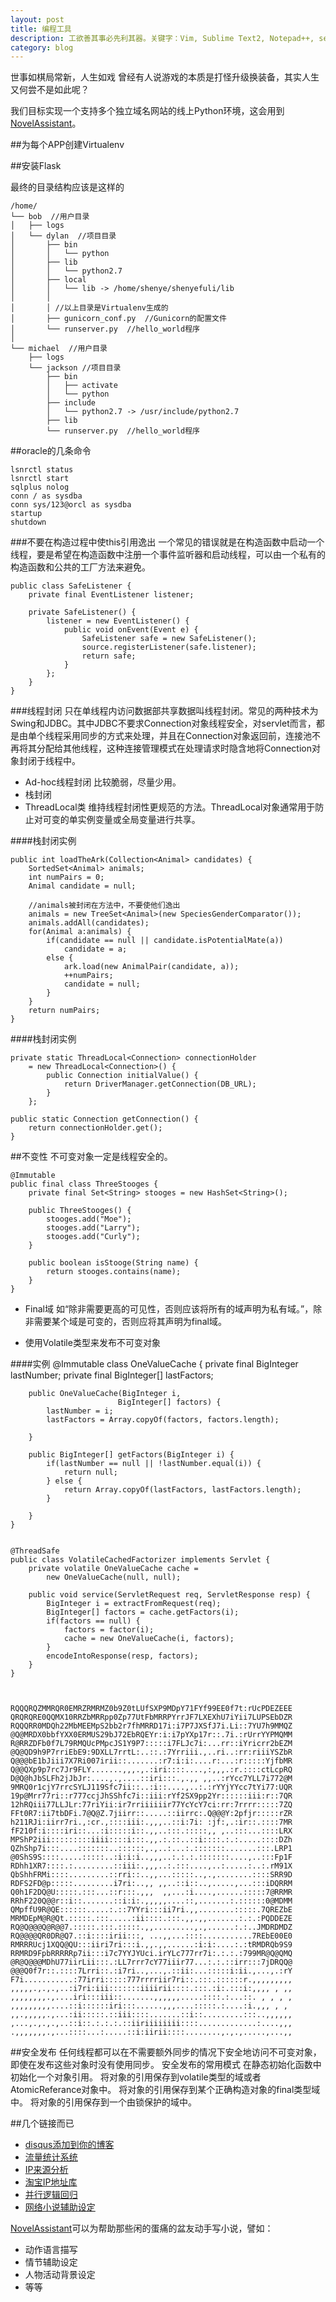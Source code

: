 ```yaml
---
layout: post
title: 编程工具
description: 工欲善其事必先利其器。关键字：Vim, Sublime Text2, Notepad++, secureCTR, beyondcompare, StackEdit
category: blog
---
```


世事如棋局常新，人生如戏
曾经有人说游戏的本质是打怪升级换装备，其实人生又何尝不是如此呢？



我们目标实现一个支持多个独立域名网站的线上Python环境，这会用到[NovelAssistant][NovelAssistant]。

##为每个APP创建Virtualenv



##安装Flask

最终的目录结构应该是这样的

    /home/
    └── bob  //用户目录
    │   ├── logs
    │   └── dylan  //项目目录
    │       ├── bin
    │       │   └── python
    │       ├── lib
    │       │   └── python2.7
    │       ├── local
    │       │   └── lib -> /home/shenye/shenyefuli/lib
    │       │
    │       │ //以上目录是Virtualenv生成的
    │       ├── gunicorn_conf.py  //Gunicorn的配置文件
    │       └── runserver.py  //hello_world程序
    │
    └── michael  //用户目录
        ├── logs
        └── jackson //项目目录
            ├── bin
            │   ├── activate
            │   └── python
            ├── include
            │   └── python2.7 -> /usr/include/python2.7
            ├── lib
            └── runserver.py  //hello_world程序

##oracle的几条命令

	lsnrctl status 
	lsnrctl start
	sqlplus nolog
	conn / as sysdba
	conn sys/123@orcl as sysdba
	startup
	shutdown
	

###不要在构造过程中使this引用逸出
一个常见的错误就是在构造函数中启动一个线程，要是希望在构造函数中注册一个事件监听器和启动线程，可以由一个私有的构造函数和公共的工厂方法来避免。
	
	public class SafeListener {
		private final EventListener listener;
		
		private SafeListener() {
			listener = new EventListener() {
				public void onEvent(Event e) {
					SafeListener safe = new SafeListener();
					source.registerListener(safe.listener);
					return safe;
				}
			};			
		}
	}

	
###线程封闭
只在单线程内访问数据部共享数据叫线程封闭。常见的两种技术为Swing和JDBC。其中JDBC不要求Connection对象线程安全，对servlet而言，都是由单个线程采用同步的方式来处理，并且在Connection对象返回前，连接池不再将其分配给其他线程，这种连接管理模式在处理请求时隐含地将Connection对象封闭于线程中。

* Ad-hoc线程封闭 比较脆弱，尽量少用。
* 栈封闭	
* ThreadLocal类 维持线程封闭性更规范的方法。ThreadLocal对象通常用于防止对可变的单实例变量或全局变量进行共享。

####栈封闭实例

	public int loadTheArk(Collection<Animal> candidates) {
		SortedSet<Animal> animals;
		int numPairs = 0;
		Animal candidate = null;
		
		//animals被封闭在方法中，不要使他们逸出
		animals = new TreeSet<Animal>(new SpeciesGenderComparator());
		animals.addAll(candidates);
		for(Animal a:animals) {
			if(candidate == null || candidate.isPotentialMate(a))
				candidate = a;
			else {
				ark.load(new AnimalPair(candidate, a));
				++numPairs;
				candidate = null;
			}
		}
		return numPairs;		
	}


####栈封闭实例

	private static ThreadLocal<Connection> connectionHolder
		= new ThreadLocal<Connection>() {
			public Connection initialValue() {
				return DriverManager.getConnection(DB_URL);
			}
		};
		
	public static Connection getConnection() {
		return connectionHolder.get();
	}

##不变性
不可变对象一定是线程安全的。

	@Immutable
	public final class ThreeStooges {
		private final Set<String> stooges = new HashSet<String>();
		
		public ThreeStooges() {
			stooges.add("Moe");
			stooges.add("Larry");
			stooges.add("Curly");
		}
		
		public boolean isStooge(String name) {
			return stooges.contains(name);
		}
	}
	
* Final域 如“除非需要更高的可见性，否则应该将所有的域声明为私有域。”，除非需要某个域是可变的，否则应将其声明为final域。

* 使用Volatile类型来发布不可变对象

####实例
	@Immutable
	class OneValueCache {
		private final BigInteger lastNumber;
		private final BigInteger[] lastFactors;
		
		public OneValueCache(BigInteger i,
							BigInteger[] factors) {
			lastNumber = i;
			lastFactors = Array.copyOf(factors, factors.length);
							
		}
		
		public BigInteger[] getFactors(BigInteger i) {
			if(lastNumber == null || !lastNumber.equal(i)) {
				return null;
			} else {
				return Array.copyOf(lastFactors, lastFactors.length);
			}
			
		}
	}
	
	
	@ThreadSafe
	public class VolatileCachedFactorizer implements Servlet {
		private volatile OneValueCache cache = 
			new OneValueCache(null, null);
			
		public void service(ServletRequest req, ServletResponse resp) {
			BigInteger i = extractFromRequest(req);
			BigInteger[] factors = cache.getFactors(i);
			if(factors == null) {
				factors = factor(i);
				cache = new OneValueCache(i, factors);				
			}
			encodeIntoResponse(resp, factors);			
		}
	}	



    RQQQRQZMMRQR0EMRZRMRMZ0b9Z0tLUfSXP9MDpY71FYf99EE0f7t:rUcPDEZEEE
    QRQRQRE0QQMX10RRZbMRRpp0Zp77UtFbMRRPYrrJF7LXEXhU7iYii7LUPSEbDZR
    RQQQRR0MDQh22MbMEEMpS2bb2r7fhMRRD17i:i7P7JXSfJ7i.Li::7YU7h9MMQZ
    @Q@MRDX0bbfYXX0ERMUS29bJ72EbRQEYr:i:i7pYXp17r::.7i.:rUrrYYPMQMM
    R@RRZDFb0f7L79RMQUcPMpcJS1Y9P7:::::i7FLJc7i:...rr::iYricrr2bEZM
    @Q@QD9h9P7rriEbE9:9DXLL7rrtL:..::.:7Yrriii.,..ri..:rr:riiiYSZbR
    Q@@@bE1bJiii7X7Ri007irii::.......:r7:i:i:....r:...:r:::::YjfbMR
    Q@@QXp9p7rc7Jr9FLY.......,,,.,.:iri::::....,:,,,.:r.::::ctLcpRQ
    D@Q@hJbSLFh2jJbJr:....,.,....::iri:::.,.,, ,,..:rYcc7YLL7i772@M
    9MRQ0r1cjY7rrcSYLJ119Sfc7ii::..:i::....,..:.:rYYjYYcc7tYi77:UQR
    19p@Mrr77ri::r777ccjJhSShfc7i::iii:rYf2SX9pp2Yr::::::iii:r::7QR
    12hRQiii77LLJLr:77riYii:ir7rriiiiiir77YcYcY7ci:rr:7rrrr:::::7ZQ
    FFt0R7:ii7tbDFi.7@Q@Z.7jiirr::.....::iirrc:.Q@@@Y:2pfjr:::::rZR
    h211RJi:iirr7ri.,:cr.,::::iii:.,,,..::i:7i: :jf:,.:ir::.::::7MR
    fF210f:i::::iri::...:i:::::i::.,,..:::.:::::,, ,..:::...::::LRX
    MPShP2iii:::::::::iiii::::i:::.,,.:.::..::i::::.:.:.....::::DZh
    QZhShp7i:::....:::::::..::::::,.,..:...:.:::::::.......:::.LRP1
    @0ShS9S::::.....:::::..:i:i:i..,,,..:.:.:.:::::::....,..:::Fp1F
    RDhh1XR7::::.:.........::iii:.,,,..:.:::....,..:.....:..:.rM91X
    QbShhFRMi::::.........::rri::..,,...:::::..,.,........::::SRR9D
    RDFS2FD@p:::::.........i7ri:..,, ,,..::i::..,.....,...:::iDQRRM
    Q0h1F2DQ@U:::::.:::...::r:::.,,,  ,,...:i....,......:::::7@RRMR
    RRhF220Q@@r::i::.......::i:i:.,,,,,....::,.......:.::::::0@MDMM
    QMpffU9R@QE::::::.....:.::7YYri:::ii7ri.,,........:::::.7QREZbE
    MRMDEpM@R@Qt.:::::.:::.....:ii::::.:::.,,.,,.......:.:.:PQDDEZE
    RQ@Q@@@Q@R@@7.:::::.:::.:::::.,,.........,.,......:.:..JMDRDMDZ
    RQ@@@@QR0DR@Q7.::i::::irii:::, ...,,...::::...........7REbE00E0
    RMRRRUcj1XQQ@QU:::iiri7ri:::i.,,.,,......:i:i:....:.:tRMDRQb9S9
    RRMRD9FpbRRRRRp7ii:::i7c7YYJYUci.irYLc777rr7i:.:.:.:799MR@Q@QMQ
    @R@Q@@@MDhU77iirLii:::.:LL7rrr7cY77iiir77...:.:.::irr:::7jDRQQ@
    @@@Q0f7r::.::::7Lrri::.:i7ri..,...,.::ii:...:::::i:ii.,...,.:rY
    F7i...........:77irri:::::777rrrriir7ri::.:::.::::::r.,,,,,,,,,
    ,,,,,.,.,.,..:i7ri:iii:::::::iiiirii::::.:::.:i:.:::i:,,,, , ,,
    ,,,,,,,,.,....iri:::iii::.......,,,,,,.....::::.:...::. , , , ,
    ,,,,,,,,,....::i::::::iri:::......,,,....:::::.:....:i.,,, , , 
    ,,.,,,,,.,...:ii:::::.::iii::::.......::i::.........:::..,,,,,,
    ,...,.,.,.,..::i::.:.:.:.::iiriiiiiiii::::.............:....,,,
    .,,,,,,,.,...::::...:.....::i:iirii::::........,.,.,.....,...,,


##安全发布
任何线程都可以在不需要额外同步的情况下安全地访问不可变对象，即使在发布这些对象时没有使用同步。
安全发布的常用模式 
在静态初始化函数中初始化一个对象引用。
将对象的引用保存到volatile类型的域或者AtomicReferance对象中。
将对象的引用保存到某个正确构造对象的final类型域中。
将对象的引用保存到一个由锁保护的域中。


##几个链接而已
<ul>
  <li><a href="https://zorrock.disqus.com/admin/settings/universalcode/" target="_blank" class="external">disqus添加到你的博客</a></li>
  <li><a href="https://zorrock.disqus.com/admin/settings/universalcode/" target="_blank" class="external">流量统计系统</a></li>
  <li><a href="http://www.linezing.com/login2.php" target="_blank" class="external">IP来源分析</a></li>
  <li><a href="http://ip.taobao.com/ipSearch.php?ipAddr=101.71.243.139" target="_blank" class="external">淘宝IP地址库</a></li>
  <li><a href="http://ip.taobao.com/ipSearch.php?ipAddr=101.71.243.139" target="_blank" class="external">并行逻辑回归</a></li>
  <li><a href="http://xuanpai.sinaapp.com/fuzhus" target="_blank" class="external">网络小说辅助设定</a></li>
</ul>

[NovelAssistant][NovelAssistant]可以为帮助那些闲的蛋痛的盆友动手写小说，譬如：
<ul>
  <li>动作语言描写</li>
  <li>情节辅助设定</li>
  <li>人物活动背景设定</li>
  <li>等等</li>
</ul>


[SV]: http://supervisord.org/ "Supervisor"
[Nginx]: http://nginx.com/ "Nginx"
[NovelAssistant]: http://xuanpai.sinaapp.com/ "novel"
